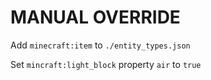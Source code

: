# MANUAL OVERRIDE

Add `minecraft:item` to `./entity_types.json`

Set `mincraft:light_block` property `air` to `true`